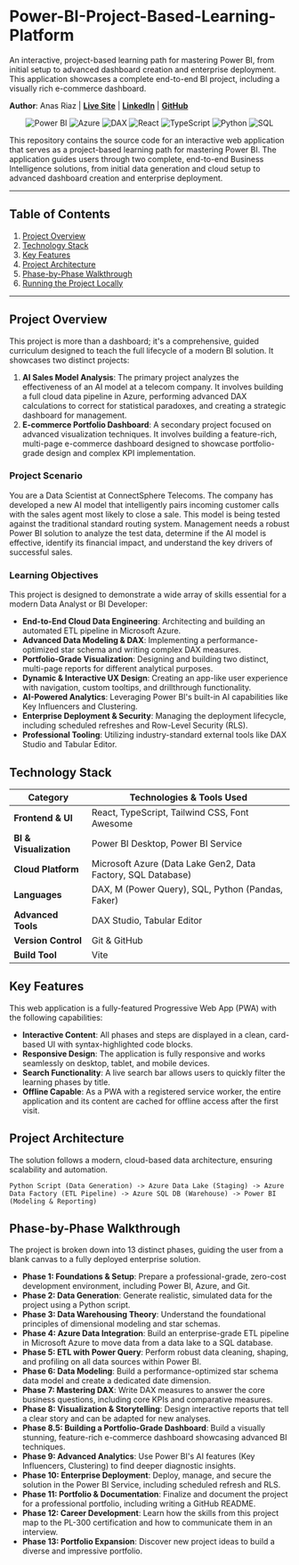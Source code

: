 # Power-BI-Project-Based-Learning-Platform
An interactive, project-based learning path for mastering Power BI, from initial setup to advanced dashboard creation and enterprise deployment. This application showcases a complete end-to-end BI project, including a visually rich e-commerce dashboard.


**Author**: Anas Riaz | [**Live Site**](https://raoanasriaz-powerbi-project.vercel.app/) | [**LinkedIn**](https://www.linkedin.com/in/raoanasriaz/) | [**GitHub**](https://github.com/rao-anas-riaz)

<p align="center">
  <img src="https://img.shields.io/badge/Power_BI-F2C811?style=for-the-badge&logo=powerbi&logoColor=black" alt="Power BI"/>
  <img src="https://img.shields.io/badge/Microsoft_Azure-0078D4?style=for-the-badge&logo=microsoftazure&logoColor=white" alt="Azure"/>
  <img src="https://img.shields.io/badge/DAX-2E8B57?style=for-the-badge" alt="DAX"/>
  <img src="https://img.shields.io/badge/React-61DAFB?style=for-the-badge&logo=react&logoColor=black" alt="React"/>
  <img src="https://img.shields.io/badge/TypeScript-3178C6?style=for-the-badge&logo=typescript&logoColor=white" alt="TypeScript"/>
  <img src="https://img.shields.io/badge/Python-3776AB?style=for-the-badge&logo=python&logoColor=white" alt="Python"/>
  <img src="https://img.shields.io/badge/SQL-4479A1?style=for-the-badge&logo=microsoftsqlserver&logoColor=white" alt="SQL"/>
</p>

This repository contains the source code for an interactive web application that serves as a project-based learning path for mastering Power BI. The application guides users through two complete, end-to-end Business Intelligence solutions, from initial data generation and cloud setup to advanced dashboard creation and enterprise deployment.

---

## Table of Contents
1.  [Project Overview](#project-overview)
2.  [Technology Stack](#technology-stack)
3.  [Key Features](#key-features)
4.  [Project Architecture](#project-architecture)
5.  [Phase-by-Phase Walkthrough](#phase-by-phase-walkthrough)
6.  [Running the Project Locally](#running-the-project-locally)

---

## Project Overview

This project is more than a dashboard; it's a comprehensive, guided curriculum designed to teach the full lifecycle of a modern BI solution. It showcases two distinct projects:

1.  **AI Sales Model Analysis**: The primary project analyzes the effectiveness of an AI model at a telecom company. It involves building a full cloud data pipeline in Azure, performing advanced DAX calculations to correct for statistical paradoxes, and creating a strategic dashboard for management.
2.  **E-commerce Portfolio Dashboard**: A secondary project focused on advanced visualization techniques. It involves building a feature-rich, multi-page e-commerce dashboard designed to showcase portfolio-grade design and complex KPI implementation.

### Project Scenario
You are a Data Scientist at ConnectSphere Telecoms. The company has developed a new AI model that intelligently pairs incoming customer calls with the sales agent most likely to close a sale. This model is being tested against the traditional standard routing system. Management needs a robust Power BI solution to analyze the test data, determine if the AI model is effective, identify its financial impact, and understand the key drivers of successful sales.

### Learning Objectives
This project is designed to demonstrate a wide array of skills essential for a modern Data Analyst or BI Developer:
-   **End-to-End Cloud Data Engineering**: Architecting and building an automated ETL pipeline in Microsoft Azure.
-   **Advanced Data Modeling & DAX**: Implementing a performance-optimized star schema and writing complex DAX measures.
-   **Portfolio-Grade Visualization**: Designing and building two distinct, multi-page reports for different analytical purposes.
-   **Dynamic & Interactive UX Design**: Creating an app-like user experience with navigation, custom tooltips, and drillthrough functionality.
-   **AI-Powered Analytics**: Leveraging Power BI's built-in AI capabilities like Key Influencers and Clustering.
-   **Enterprise Deployment & Security**: Managing the deployment lifecycle, including scheduled refreshes and Row-Level Security (RLS).
-   **Professional Tooling**: Utilizing industry-standard external tools like DAX Studio and Tabular Editor.

## Technology Stack

| Category                  | Technologies & Tools Used                                                      |
| ------------------------- | ------------------------------------------------------------------------------ |
| **Frontend & UI**         | React, TypeScript, Tailwind CSS, Font Awesome                                  |
| **BI & Visualization**    | Power BI Desktop, Power BI Service                                             |
| **Cloud Platform**        | Microsoft Azure (Data Lake Gen2, Data Factory, SQL Database)                   |
| **Languages**             | DAX, M (Power Query), SQL, Python (Pandas, Faker)                              |
| **Advanced Tools**        | DAX Studio, Tabular Editor                                                     |
| **Version Control**       | Git & GitHub                                                                   |
| **Build Tool**            | Vite                                                                           |

## Key Features

This web application is a fully-featured Progressive Web App (PWA) with the following capabilities:
-   **Interactive Content**: All phases and steps are displayed in a clean, card-based UI with syntax-highlighted code blocks.
-   **Responsive Design**: The application is fully responsive and works seamlessly on desktop, tablet, and mobile devices.
-   **Search Functionality**: A live search bar allows users to quickly filter the learning phases by title.
-   **Offline Capable**: As a PWA with a registered service worker, the entire application and its content are cached for offline access after the first visit.

## Project Architecture

The solution follows a modern, cloud-based data architecture, ensuring scalability and automation.

`Python Script (Data Generation) -> Azure Data Lake (Staging) -> Azure Data Factory (ETL Pipeline) -> Azure SQL DB (Warehouse) -> Power BI (Modeling & Reporting)`

## Phase-by-Phase Walkthrough

The project is broken down into 13 distinct phases, guiding the user from a blank canvas to a fully deployed enterprise solution.

-   **Phase 1: Foundations & Setup**: Prepare a professional-grade, zero-cost development environment, including Power BI, Azure, and Git.
-   **Phase 2: Data Generation**: Generate realistic, simulated data for the project using a Python script.
-   **Phase 3: Data Warehousing Theory**: Understand the foundational principles of dimensional modeling and star schemas.
-   **Phase 4: Azure Data Integration**: Build an enterprise-grade ETL pipeline in Microsoft Azure to move data from a data lake to a SQL database.
-   **Phase 5: ETL with Power Query**: Perform robust data cleaning, shaping, and profiling on all data sources within Power BI.
-   **Phase 6: Data Modeling**: Build a performance-optimized star schema data model and create a dedicated date dimension.
-   **Phase 7: Mastering DAX**: Write DAX measures to answer the core business questions, including core KPIs and comparative measures.
-   **Phase 8: Visualization & Storytelling**: Design interactive reports that tell a clear story and can be adapted for new analyses.
-   **Phase 8.5: Building a Portfolio-Grade Dashboard**: Build a visually stunning, feature-rich e-commerce dashboard showcasing advanced BI techniques.
-   **Phase 9: Advanced Analytics**: Use Power BI's AI features (Key Influencers, Clustering) to find deeper diagnostic insights.
-   **Phase 10: Enterprise Deployment**: Deploy, manage, and secure the solution in the Power BI Service, including scheduled refresh and RLS.
-   **Phase 11: Portfolio & Documentation**: Finalize and document the project for a professional portfolio, including writing a GitHub README.
-   **Phase 12: Career Development**: Learn how the skills from this project map to the PL-300 certification and how to communicate them in an interview.
-   **Phase 13: Portfolio Expansion**: Discover new project ideas to build a diverse and impressive portfolio.
